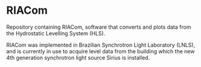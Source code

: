 # RIACom
Repository containing RIACom, software that converts and plots data from the Hydrostatic Levelling System (HLS).

RIACom was implemented in Brazilian Synchrotron Light Laboratory (LNLS), and is currently in use to acquire level data from the building which the new 4th generation synchrotron light source Sirius is installed. 
